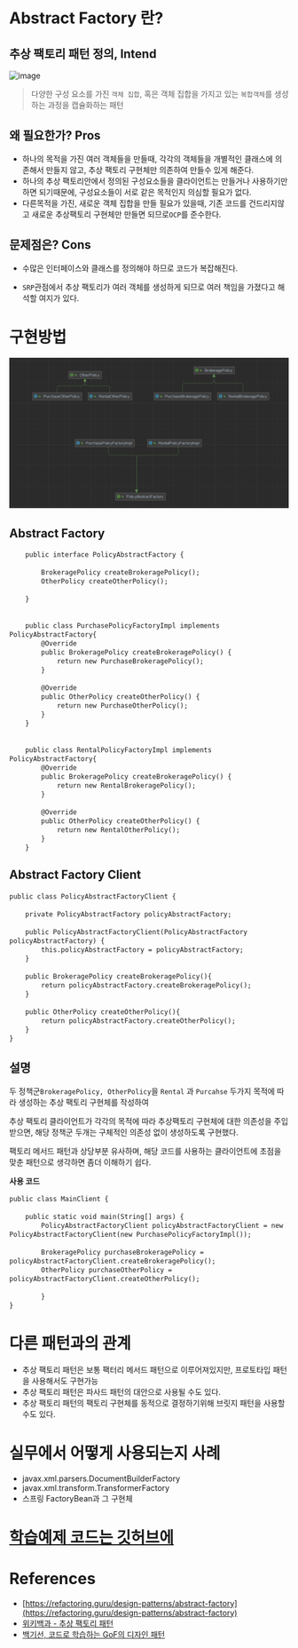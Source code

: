 # Abstract Factory 란?
## 추상 팩토리 패턴 정의, Intend

![image](https://refactoring.guru/images/patterns/diagrams/abstract-factory/structure.png)

> 다양한 구성 요소를 가진 `객체 집합`, 혹은 객체 집합을 가지고 있는 `복합객체`를 생성하는 과정을 캡슐화하는 패턴

## 왜 필요한가? Pros

- 하나의 목적을 가진 여러 객체들을 만들때, 각각의 객체들을 개별적인 클래스에 의존해서 만들지 않고, 추상 팩토리 구현체만 의존하여 만들수 있게 해준다.
- 하나의 추상 팩토리안에서 정의된 구성요소들을 클라이언트는 만들거나 사용하기만 하면 되기때문에, 구성요소들이 서로 같은 목적인지 의심할 필요가 없다.
- 다른목적을 가진, 새로운 객체 집합을 만들 필요가 있을때, 기존 코드를 건드리지않고 새로운 추상팩토리 구현체만 만들면 되므로`OCP`를 준수한다.

## 문제점은? Cons

- 수많은 인터페이스와 클래스를 정의해야 하므로 코드가 복잡해진다.

- `SRP`관점에서 추상 팩토리가 여러 객체를 생성하게 되므로 여러 책임을 가졌다고 해석할 여지가 있다.

# 구현방법

![첨부 이미지](https://github.com/jinia91/blogBackUp/blob/main/img/65614c1e-3a64-4306-954f-a4144a23569c.png?raw=true)

## Abstract Factory 

        public interface PolicyAbstractFactory {
    
            BrokeragePolicy createBrokeragePolicy();
            OtherPolicy createOtherPolicy();
    
        }
        

        public class PurchasePolicyFactoryImpl implements PolicyAbstractFactory{
            @Override
            public BrokeragePolicy createBrokeragePolicy() {
                return new PurchaseBrokeragePolicy();
            }
        
            @Override
            public OtherPolicy createOtherPolicy() {
                return new PurchaseOtherPolicy();
            }
        }
    

        public class RentalPolicyFactoryImpl implements PolicyAbstractFactory{
            @Override
            public BrokeragePolicy createBrokeragePolicy() {
                return new RentalBrokeragePolicy();
            }
        
            @Override
            public OtherPolicy createOtherPolicy() {
                return new RentalOtherPolicy();
            }
        }

## Abstract Factory Client

    public class PolicyAbstractFactoryClient {
    
        private PolicyAbstractFactory policyAbstractFactory;
    
        public PolicyAbstractFactoryClient(PolicyAbstractFactory policyAbstractFactory) {
            this.policyAbstractFactory = policyAbstractFactory;
        }
    
        public BrokeragePolicy createBrokeragePolicy(){
            return policyAbstractFactory.createBrokeragePolicy();
        }
    
        public OtherPolicy createOtherPolicy(){
            return policyAbstractFactory.createOtherPolicy();
        }
    }
    

## 설명

두 정책군`BrokeragePolicy, OtherPolicy`을 `Rental` 과 `Purcahse` 두가지 목적에 따라 생성하는 추상 팩토리 구현체를 작성하여

추상 팩토리 클라이언트가 각각의 목적에 따라 추상팩토리 구현체에 대한 의존성을 주입받으면, 해당 정책군 두개는 구체적인 의존성 없이 생성하도록 구현했다.

팩토리 메서드 패턴과 상당부분 유사하며, 해당 코드를 사용하는 클라이언트에 초점을 맞춘 패턴으로 생각하면 좀더 이해하기 쉽다.

**사용 코드**

    public class MainClient {
    
        public static void main(String[] args) {
            PolicyAbstractFactoryClient policyAbstractFactoryClient = new PolicyAbstractFactoryClient(new PurchasePolicyFactoryImpl());
    
            BrokeragePolicy purchaseBrokeragePolicy = policyAbstractFactoryClient.createBrokeragePolicy();
            OtherPolicy purchaseOtherPolicy = policyAbstractFactoryClient.createOtherPolicy();
    
            }
    }
 
# 다른 패턴과의 관계

- 추상 팩토리 패턴은 보통 팩터리 메서드 패턴으로 이루어져있지만, 프로토타입 패턴을 사용해서도 구현가능
- 추상 팩토리 패턴은 파사드 패턴의 대안으로 사용될 수도 있다.
- 추상 팩토리 패턴의 팩토리 구현체를 동적으로 결정하기위해 브릿지 패턴을 사용할수도 있다.

# 실무에서 어떻게 사용되는지 사례
- javax.xml.parsers.DocumentBuilderFactory
- javax.xml.transform.TransformerFactory
- 스프링 FactoryBean과 그 구현체

# [학습예제 코드는 깃허브에](https://github.com/jinia91/DesignPattern/tree/main/src/abstractfactory)

# References

- [https://refactoring.guru/design-patterns/abstract-factory](https://refactoring.guru/design-patterns/abstract-factory)
- [위키백과 - 추상 팩토리 패턴](https://ko.wikipedia.org/wiki/%EC%B6%94%EC%83%81_%ED%8C%A9%ED%86%A0%EB%A6%AC_%ED%8C%A8%ED%84%B4)
- [백기선, 코드로 학습하는 GoF의 디자인 패턴](https://www.inflearn.com/course/%EB%94%94%EC%9E%90%EC%9D%B8-%ED%8C%A8%ED%84%B4/dashboard)

